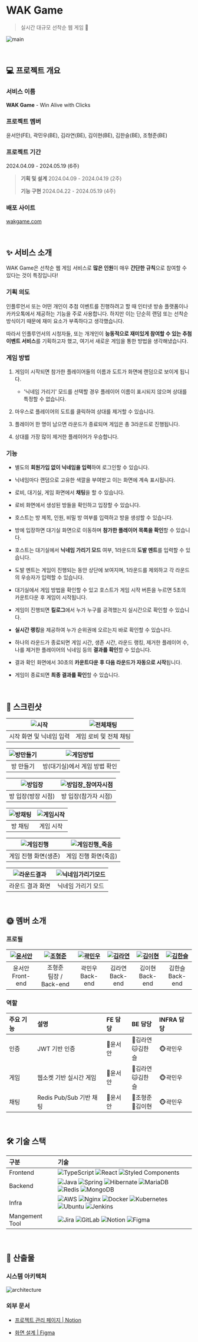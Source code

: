 # WAK Game

> 실시간 대규모 선착순 웹 게임 🔫

![main](https://github.com/annyoon/wak-game-frontend/assets/79207743/1b4c68a8-21f1-41fb-b7c8-d980ed1718e4)

<br/>

## 💻 프로젝트 개요

### 서비스 이름

**WAK Game** - Win Alive with Clicks

### 프로젝트 멤버

윤서안(FE), 곽민우(BE), 김라연(BE), 김이현(BE), 김한슬(BE), 조형준(BE)

### 프로젝트 기간

2024.04.09 - 2024.05.19 (6주)

> **기획 및 설계** 2024.04.09 - 2024.04.19 (2주)
>
> **기능 구현** 2024.04.22 - 2024.05.19 (4주)

### 배포 사이트

[wakgame.com](https://wakgame.com/)

<br/>

## ✨ 서비스 소개

WAK Game은 선착순 웹 게임 서비스로 **많은 인원**이 매우 **간단한 규칙**으로 참여할 수 있다는 것이 특징입니다!

### 기획 의도

인플루언서 또는 어떤 개인이 추첨 이벤트를 진행하려고 할 때 인터넷 방송 플랫폼이나 카카오톡에서 제공하는 기능을 주로 사용합니다. 하지만 이는 단순히 랜덤 또는 선착순 방식이기 때문에 재미 요소가 부족하다고 생각했습니다.

따라서 인플루언서의 시청자들, 또는 개개인이 **능동적으로 재미있게 참여할 수 있는 추첨 이벤트 서비스**를 기획하고자 했고, 여기서 새로운 게임을 통한 방법을 생각해냈습니다.

### 게임 방법

1. 게임이 시작되면 참가한 플레이어들의 이름과 도트가 화면에 랜덤으로 보이게 됩니다.
    - '닉네임 가리기' 모드를 선택할 경우 플레이어 이름이 표시되지 않으며 상대를 특정할 수 없습니다.

2. 마우스로 플레이어의 도트를 클릭하여 상대를 제거할 수 있습니다.

3. 플레이어 한 명이 남으면 라운드가 종료되며 게임은 총 3라운드로 진행됩니다.

4. 상대를 가장 많이 제거한 플레이어가 우승합니다.

### 기능

- 별도의 **회원가입 없이 닉네임을 입력**하여 로그인할 수 있습니다.

- 닉네임마다 랜덤으로 고유한 색깔을 부여받고 이는 화면에 계속 표시됩니다.

- 로비, 대기실, 게임 화면에서 **채팅**을 할 수 있습니다.

- 로비 화면에서 생성된 방들을 확인하고 입장할 수 있습니다.

- 호스트는 방 제목, 인원, 비밀 방 여부를 입력하고 방을 생성할 수 있습니다.

- 방에 입장하면 대기실 화면으로 이동하며 **참가한 플레이어 목록을 확인**할 수 있습니다.

- 호스트는 대기실에서 **닉네임 가리기 모드** 여부, 1라운드의 **도발 멘트**를 입력할 수 있습니다.

- 도발 멘트는 게임이 진행되는 동안 상단에 보여지며, 1라운드를 제외하고 각 라운드의 우승자가 입력할 수 있습니다.

- 대기실에서 게임 방법을 확인할 수 있고 호스트가 게임 시작 버튼을 누르면 5초의 카운트다운 후 게임이 시작됩니다.

- 게임이 진행되면 **킬로그**에서 누가 누구를 공격했는지 실시간으로 확인할 수 있습니다.

- **실시간 랭킹**을 제공하여 누가 순위권에 오르는지 바로 확인할 수 있습니다.

- 하나의 라운드가 종료되면 게임 시간, 생존 시간, 라운드 랭킹, 제거한 플레이어 수, 나를 제거한 플레이어의 닉네임 등의 **결과를 확인**할 수 있습니다.

- 결과 확인 화면에서 30초의 **카운트다운 후 다음 라운드가 자동으로 시작**됩니다.

- 게임이 종료되면 **최종 결과를 확인**할 수 있습니다.

<br/>

## 🌈 스크린샷

|![시작](https://github.com/user-attachments/assets/36a41c7e-9c5e-43d8-9012-e8a658de2392)|![전체채팅](https://github.com/user-attachments/assets/69e7e915-be06-44eb-b554-e1c8e0b0d995)|
|:---:|:---:|
| 시작 화면 및 닉네임 입력 | 게임 로비 및 전체 채팅 |

|![방만들기](https://github.com/user-attachments/assets/501d8ade-ae55-4df0-8a27-b498459a76b1)|![게임방법](https://github.com/user-attachments/assets/f13cc059-f943-4e74-9a83-80605f20c545)|
|:---:|:---:|
| 방 만들기 | 방(대기실)에서 게임 방법 확인 |

|![방입장](https://github.com/user-attachments/assets/1f89b42a-4140-4e92-853a-1ab7e9fdced5)|![방입장_참여자시점](https://github.com/user-attachments/assets/ba833492-71cc-440c-bb5c-57223eaf7790)|
|:---:|:---:|
| 방 입장(방장 시점) | 방 입장(참가자 시점) |

|![방채팅](https://github.com/user-attachments/assets/e8afcfce-b444-429b-9748-14a3d1cfb22f)|![게임시작](https://github.com/user-attachments/assets/780239c0-950f-4fab-a0a8-d1198f7fa44c)|
|:---:|:---:|
| 방 채팅 | 게임 시작 |

|![게임진행](https://github.com/user-attachments/assets/53c4b1f4-7d56-45d9-b183-20a9b9762bf8)|![게임진행_죽음](https://github.com/user-attachments/assets/e224c367-ad3f-4143-b27b-19ac307e39ba)|
|:---:|:---:|
| 게임 진행 화면(생존) | 게임 진행 화면(죽음) |

|![라운드결과](https://github.com/user-attachments/assets/350051d6-37bb-4907-89fc-287efa46f4ef)|![닉네임가리기모드](https://github.com/user-attachments/assets/cc30b4c0-3b5b-4a04-b86c-4ba127a830f0)|
|:---:|:---:|
| 라운드 결과 화면 | 닉네임 가리기 모드 |

<br/>

## 🌞 멤버 소개

### 프로필

| [![윤서안](https://github.com/annyoon.png)](https://github.com/annyoon) | [![조형준](https://github.com/ryuu9505.png)](https://github.com/ryuu9505) | [![곽민우](https://github.com/minwoo-kwak.png)](https://github.com/minwoo-kwak) | [![김라연](https://github.com/fkdusrh.png)](https://github.com/fkdusrh) | [![김이현](https://github.com/olnuyh.png)](https://github.com/olnuyh) | [![김한슬](https://github.com/slcloe.png)](https://github.com/slcloe) |
|:---:|:---:|:---:|:---:|:---:|:---:|
| 윤서안 <br/> Front-end | 조형준 <br/> 팀장 / Back-end | 곽민우 <br/> Back-end | 김라연 <br/> Back-end | 김이현 <br/> Back-end | 김한슬 <br/> Back-end |

### 역할

| 주요 기능 | 설명 | FE 담당 | BE 담당 | INFRA 담당 |
| :---- | :------------ | :-------- | :-------- | :-------- |
| 인증 | JWT 기반 인증 | 🐹윤서안 | 🦝김라연 <br/> 🐱김한슬 | 🐵곽민우 |
| 게임 | 웹소켓 기반 실시간 게임 | 🐹윤서안 | 🦝김라연 <br/> 🐱김한슬 | 🐵곽민우 |
| 채팅 | Redis Pub/Sub 기반 채팅 | 🐹윤서안 | 🐷조형준 <br/> 🐰김이현 | 🐵곽민우 |

<br/>

## 🛠 기술 스택

| 구분 | 기술 |
| :-- | :-------- |
| Frontend | ![TypeScript](https://img.shields.io/badge/typescript-%23007ACC.svg?style=for-the-badge&logo=typescript&logoColor=white) ![React](https://img.shields.io/badge/react-%2320232a.svg?style=for-the-badge&logo=react&logoColor=%2361DAFB) ![Styled Components](https://img.shields.io/badge/styled--components-DB7093?style=for-the-badge&logo=styled-components&logoColor=white)
| Backend | ![Java](https://img.shields.io/badge/java-%23ED8B00.svg?style=for-the-badge&logo=openjdk&logoColor=white) ![Spring](https://img.shields.io/badge/spring-%236DB33F.svg?style=for-the-badge&logo=spring&logoColor=white) ![Hibernate](https://img.shields.io/badge/Hibernate-59666C?style=for-the-badge&logo=Hibernate&logoColor=white) ![MariaDB](https://img.shields.io/badge/MariaDB-003545?style=for-the-badge&logo=mariadb&logoColor=white) ![Redis](https://img.shields.io/badge/redis-%23DD0031.svg?style=for-the-badge&logo=redis&logoColor=white) ![MongoDB](https://img.shields.io/badge/MongoDB-%234ea94b.svg?style=for-the-badge&logo=mongodb&logoColor=white)
| Infra | ![AWS](https://img.shields.io/badge/AWS-%23FF9900.svg?style=for-the-badge&logo=amazon-aws&logoColor=white) ![Nginx](https://img.shields.io/badge/nginx-%23009639.svg?style=for-the-badge&logo=nginx&logoColor=white) ![Docker](https://img.shields.io/badge/docker-%230db7ed.svg?style=for-the-badge&logo=docker&logoColor=white) ![Kubernetes](https://img.shields.io/badge/kubernetes-%23326ce5.svg?style=for-the-badge&logo=kubernetes&logoColor=white) ![Ubuntu](https://img.shields.io/badge/Ubuntu-E95420?style=for-the-badge&logo=ubuntu&logoColor=white) ![Jenkins](https://img.shields.io/badge/jenkins-%232C5263.svg?style=for-the-badge&logo=jenkins&logoColor=white)
| Mangement Tool | ![Jira](https://img.shields.io/badge/jira-%230A0FFF.svg?style=for-the-badge&logo=jira&logoColor=white) ![GitLab](https://img.shields.io/badge/gitlab-%23181717.svg?style=for-the-badge&logo=gitlab&logoColor=white) ![Notion](https://img.shields.io/badge/Notion-%23000000.svg?style=for-the-badge&logo=notion&logoColor=white) ![Figma](https://img.shields.io/badge/figma-%23F24E1E.svg?style=for-the-badge&logo=figma&logoColor=white)

<br/>

## 📃 산출물

### 시스템 아키텍쳐

![architecture](https://github.com/annyoon/wak-game-frontend/assets/79207743/de845a10-47ff-4755-85de-c73a9cbe10e9)

### 외부 문서

- [프로젝트 관리 페이지 | Notion](https://ritzy-doom-b84.notion.site/2024-04-09-ing-1666b82f3b1743dea5bdd5cadb70d23a?pvs=4)

- [화면 설계 | Figma](https://www.figma.com/design/n4P98ORpCAIpDXfny4mWdt/Untitled?node-id=0-1&t=EKuxFhTQti5T6gin-1)

<br/>
